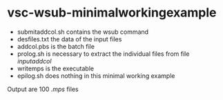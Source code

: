 # vsc-wsub-minimalworkingexample

* submitaddcol.sh contains the wsub command
* desfiles.txt the data of the input files
* addcol.pbs is the batch file
* prolog.sh is necessary to extract the individual files from file *inputaddcol*
* writemps is the executable
* epilog.sh does nothing in this minimal working example

Output are 100 *.mps* files

